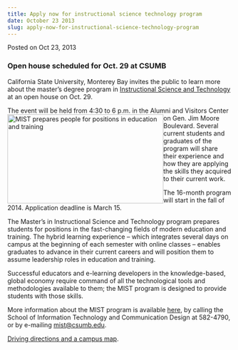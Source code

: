 ```yaml
---
title: Apply now for instructional science technology program
date: October 23 2013
slug: apply-now-for-instructional-science-technology-program
---
```


  



<span class="date">Posted on Oct 23, 2013    </span>
<h3>Open house scheduled for Oct. 29 at CSUMB</h3>
<p>California State University, Monterey Bay invites the public to
learn more about the master&#x2019;s degree program in <a href="https://csumb.edu/mist" rel="nofollow">Instructional Science and
Technology</a> at an open house on Oct. 29.</p>
<p>The event will be held from 4:30 to 6 p.m. in the Alumni and
Visitors Center on Gen. Jim Moore&#xA0;<img alt="MIST prepares people for positions in education and training" src="https://news.csumb.edu/sites/default/files/65/attachments/news/images/mist_for_web.jpg" style="float:left; width:350px; height:200px">Boulevard. Several
current students and graduates of the program will share their
experience and how they are applying the skills they acquired to
their current work.</img></p>
<p>The 16-month program will start in the fall of 2014. Application
deadline is March 15.</p>
<p>The Master&#x2019;s in Instructional Science and Technology program
prepares students for positions in the fast-changing fields of
modern education and training. The hybrid learning experience &#x2013;
which integrates several days on campus at the beginning of each
semester with online classes &#x2013; enables graduates to advance in
their current careers and will position them to assume leadership
roles in education and training.</p>
<p>Successful educators and e-learning developers in the
knowledge-based, global economy require command of all the
technological tools and methodologies available to them; the MIST
program is designed to provide students with those skills.</p>
<p>More information about the MIST program is available <a href="https://csumb.edu/mist" rel="nofollow">here</a>, by calling the
School of Information Technology and Communication Design at
582-4790, or by e-mailing <a href="mailto:mist@csumb.edu">mist@csumb.edu</a>.</p>
<p><a href="https://csumb.edu/maps" rel="nofollow">Driving
directions and a campus map</a>.<br>
&#xA0;</br></p>





 
